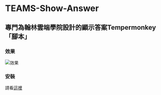 # TEAMS-Show-Answer
## 專門為翰林雲端學院設計的顯示答案Tempermonkey「腳本」
### 效果
![效果](https://upload.cc/i1/2024/05/05/ZW92Jw.png)
### 安裝
請看[這裡](./wiki/安裝)
